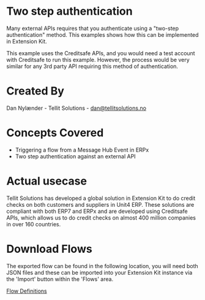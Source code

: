 # Two step authentication

Many external APIs requires that you authenticate using a "two-step authentication" method.
This examples shows how this can be implemented in Extension Kit.

This example uses the Creditsafe APIs, and you would need a test account with Creditsafe to run this example.
However, the process would be very similar for any 3rd party API requiring this method of authentication.


# Created By
Dan Nylænder - Tellit Solutions - dan@tellitsolutions.no


# Concepts Covered
* Triggering a flow from a Message Hub Event in ERPx
* Two step authentication against an external API


# Actual usecase 

Tellit Solutions has developed a global solution in Extension Kit to do credit checks on both customers and suppliers in Unit4 ERP. 
These solutions are compliant with both ERP7 and ERPx and are developed using Creditsafe APIs, which allows us to do credit checks on almost 400 million companies in over 160 countries.


# Download Flows
The exported flow can be found in the following location, you will need both JSON files and these can be imported into your Extension Kit instance via the 'Import' button within the 'Flows' area.

[Flow Definitions](https://github.com/TellitSolutions/Tellit-Toolkit/tree/main/Extension%20Kit/Two%20Step%20Authentication/FlowDefinition)



